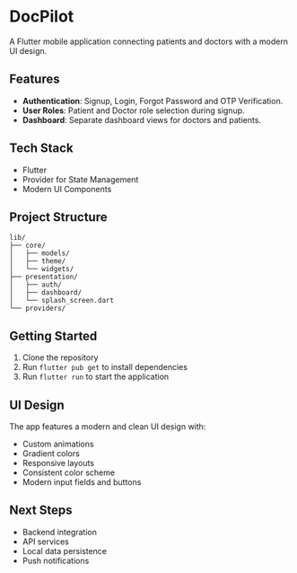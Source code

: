 # DocPilot

A Flutter mobile application connecting patients and doctors with a modern UI design.

## Features

- **Authentication**: Signup, Login, Forgot Password and OTP Verification.
- **User Roles**: Patient and Doctor role selection during signup.
- **Dashboard**: Separate dashboard views for doctors and patients.

## Tech Stack

- Flutter
- Provider for State Management
- Modern UI Components

## Project Structure

```
lib/
├── core/
│   ├── models/
│   ├── theme/
│   └── widgets/
├── presentation/
│   ├── auth/
│   ├── dashboard/
│   └── splash_screen.dart
└── providers/
```

## Getting Started

1. Clone the repository
2. Run `flutter pub get` to install dependencies
3. Run `flutter run` to start the application

## UI Design

The app features a modern and clean UI design with:

- Custom animations
- Gradient colors
- Responsive layouts
- Consistent color scheme
- Modern input fields and buttons

## Next Steps

- Backend integration
- API services
- Local data persistence
- Push notifications 